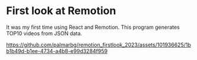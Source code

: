 # First look at Remotion

It was my first time using React and Remotion.
This program generates TOP10 videos from JSON data.

https://github.com/palmarbg/remotion_firstlook_2023/assets/101936625/1bb1b49d-b1ee-4734-a4b8-e99d3284f959


